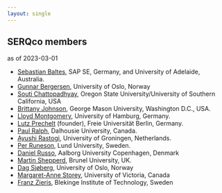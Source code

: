 ```yaml
---
layout: single
---
```

## SERQco members

as of 2023-03-01

- [Sebastian Baltes](https://empirical-software.engineering/),
  SAP SE, Germany, and University of Adelaide, Australia.
- [Gunnar Bergersen](https://www.mn.uio.no/ifi/personer/vit/gunnab/),
  University of Oslo, Norway
- [Souti Chattopadhyay](https://web.engr.oregonstate.edu/~chattops/),
  Oregon State University/University of Southern California, USA
- [Brittany Johnson](),
  George Mason University, Washington D.C., USA.
- [Lloyd Montgomery](https://lloydm.io), 
  University of Hamburg, Germany.
- [Lutz Prechelt](http://www.mi.fu-berlin.de/w/Main/LutzPrechelt) (founder),
  Freie Universität Berlin, Germany.
- [Paul Ralph](https://paulralph.name/), 
  Dalhousie University, Canada.
- [Ayushi Rastogi](https://ayushirastogi.github.io/),
  University of Groningen, Netherlands.
- [Per Runeson](https://cs.lth.se/per-runeson/),
  Lund University, Sweden.
- [Daniel Russo](http://www.danielrusso.org/),
  Aalborg University Copenhagen, Denmark
- [Martin Shepperd](https://www.brunel.ac.uk/people/martin-shepperd/),
  Brunel University, UK.
- [Dag Sjøberg](https://www.mn.uio.no/ifi/english/people/aca/dagsj/index.html),
  University of Oslo, Norway
- [Margaret-Anne Storey](https://www.margaretstorey.com/),
  University of Victoria, Canada
- [Franz Zieris](https://www.zieris.net),
  Blekinge Institute of Technology, Sweden
